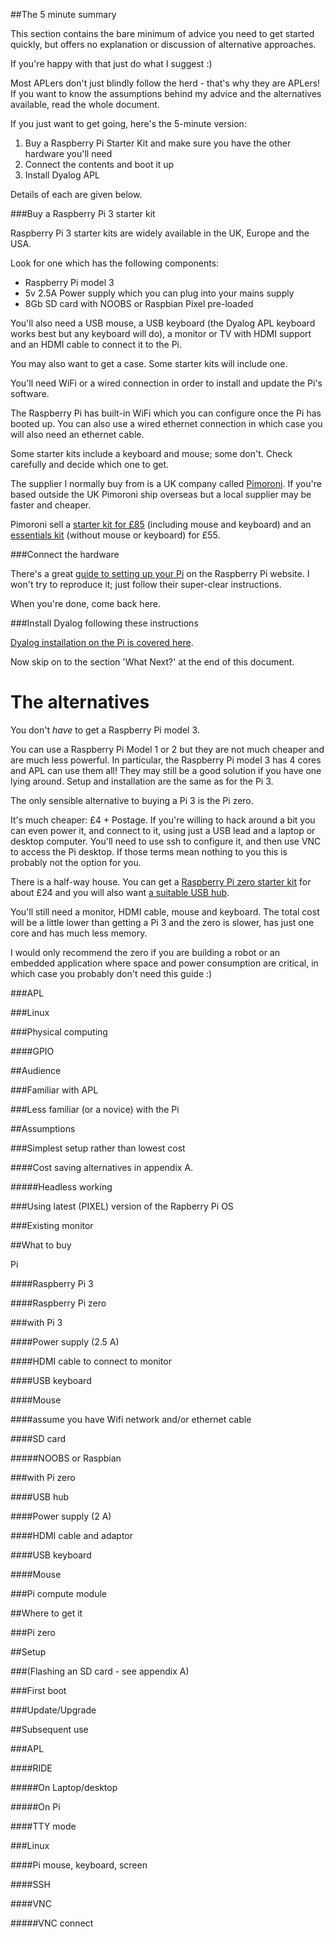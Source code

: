 
##The 5 minute summary

This section contains the bare minimum of advice you need to get started quickly,
but offers no explanation or discussion of alternative approaches. 

If you're happy with that just do what I suggest :) 

Most APLers don't just blindly follow the herd - that's why they are APLers!
If you want to know the assumptions behind my advice and the alternatives available, read the whole document. 

If you just want to get going, here's the 5-minute version: 

  1. Buy a Raspberry Pi Starter Kit and make sure you have the other hardware you'll need 
  2. Connect the contents and boot it up 
  3. Install Dyalog APL 

Details of each are given below.

###Buy a Raspberry Pi 3 starter kit

Raspberry Pi 3 starter kits are widely available in the UK, Europe and the USA. 

Look for one which has the following components: 

  * Raspberry Pi model 3 
  * 5v 2.5A Power supply which you can plug into your mains supply 
  * 8Gb SD card with NOOBS or Raspbian Pixel pre-loaded

You'll also need a USB mouse, a USB keyboard (the Dyalog APL keyboard works best but any keyboard will do), a monitor or TV with HDMI support and an HDMI cable to connect it to the Pi. 

You may also want to get a case. Some starter kits will include one. 

You'll need WiFi or a wired connection in order to install and update the Pi's software. 

The Raspberry Pi has built-in WiFi which you can configure once the Pi has booted up. You can also use a wired ethernet connection in which case you will also need an ethernet cable. 

Some starter kits include a keyboard and mouse; some don't. Check carefully and decide which one to get. 

The supplier I normally buy from is a UK company called [Pimoroni](https://shop.pimoroni.com/). If you're based outside the UK Pimoroni ship overseas but a local supplier may be faster and cheaper. 

Pimoroni sell a [starter kit for £85](https://shop.pimoroni.com/products/raspberry-pi-3-starter-kit)
(including mouse and keyboard) and
an [essentials kit](https://shop.pimoroni.com/products/raspberry-pi-3-essentials-kit) (without mouse or keyboard)
for £55. 

###Connect the hardware

There's a great [guide to setting up your Pi](https://www.raspberrypi.org/learning/hardware-guide/) on the Raspberry
Pi website. I won't try to reproduce it; just follow their super-clear instructions.

When you're done, come back here.


###Install Dyalog following these instructions

[Dyalog installation on the Pi is covered here](http://packages.dyalog.com/).

Now skip on to the section 'What Next?' at the end of this document.

# The alternatives

You don't *have* to get a Raspberry Pi model 3.

You can use a Raspberry Pi Model 1 or 2 but they are not much cheaper and are much less powerful. In particular, the
Raspberry Pi model 3 has 4 cores and APL can use them all! They may still be a good solution
if you have one lying around. Setup and installation are the same as for the Pi 3.

The only sensible alternative to buying a Pi 3 is the Pi zero.

It's much cheaper: £4 + Postage. If you're willing to hack around a bit you can even power it, and connect to it,
using just a USB lead and a laptop or desktop computer. You'll need to use ssh to configure it, and then use VNC
to access the Pi desktop. If those terms mean nothing to you this is probably not the option for you.
 
There is a half-way house. You can get
a [Raspberry Pi zero starter kit](https://shop.pimoroni.com/products/pi-zero-complete-starter-kit) for about £24 and you
will also want
[a suitable USB hub](https://shop.pimoroni.com/products/three-port-usb-hub-with-ethernet-and-microb-connector).

You'll still need a monitor, HDMI cable, mouse and keyboard. The total cost will be a little lower than getting a Pi 3
and the zero is slower, has just one core and has much less memory.

I would only recommend the zero if you are building a robot or an embedded application where space and power
consumption are critical, in which case you probably don't need this guide :) 




###APL



###Linux



###Physical computing



####GPIO



##Audience



###Familiar with APL



###Less familiar (or a novice) with the Pi



##Assumptions



###Simplest setup rather than lowest cost



####Cost saving alternatives in appendix A.



#####Headless working



###Using latest (PIXEL) version of the Rapberry Pi OS



###Existing monitor



##What to buy



Pi 


####Raspberry Pi 3



####Raspberry Pi zero



###with Pi 3



####Power supply (2.5 A)



####HDMI cable to connect to monitor



####USB keyboard



####Mouse



####assume you have Wifi network and/or ethernet cable



####SD card



#####NOOBS or Raspbian



###with Pi zero



####USB hub



####Power supply (2 A)



####HDMI cable and adaptor



####USB keyboard



####Mouse



###Pi compute module



##Where to get it



###Pi zero



##Setup



###(Flashing an SD card - see appendix A)



###First boot



###Update/Upgrade



##Subsequent use



###APL



####RIDE



#####On Laptop/desktop



#####On Pi



####TTY mode



###Linux



####Pi mouse, keyboard, screen



####SSH



####VNC



#####VNC connect

